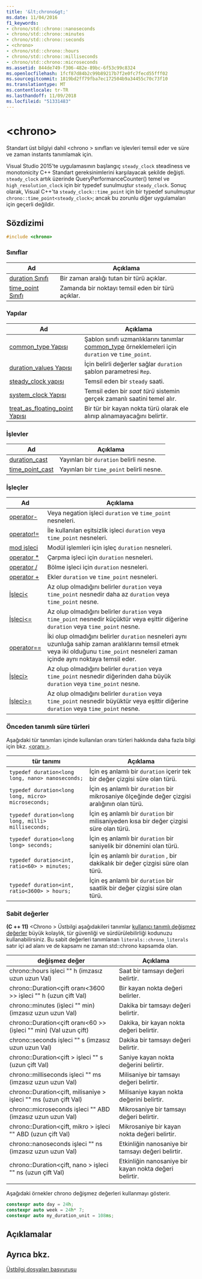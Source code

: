 ```yaml
---
title: '&lt;chrono&gt;'
ms.date: 11/04/2016
f1_keywords:
- chrono/std::chrono::nanoseconds
- chrono/std::chrono::minutes
- chrono/std::chrono::seconds
- <chrono>
- chrono/std::chrono::hours
- chrono/std::chrono::milliseconds
- chrono/std::chrono::microseconds
ms.assetid: 844de749-f306-482e-89bc-6f53c99c8324
ms.openlocfilehash: 1fcf87d84b2c99b89217b7f2e0fc7fecd55fff02
ms.sourcegitcommit: 1819bd2ff79fba7ec172504b9a34455c70c73f10
ms.translationtype: MT
ms.contentlocale: tr-TR
ms.lasthandoff: 11/09/2018
ms.locfileid: "51331483"
---
```

# <a name="ltchronogt"></a>&lt;chrono&gt;

Standart üst bilgiyi dahil \<chrono > sınıfları ve işlevleri temsil eder ve süre ve zaman instants tanımlamak için.

Visual Studio 2015'te uygulamasının başlangıç `steady_clock` steadiness ve monotonicity C++ Standart gereksinimlerini karşılayacak şekilde değişti. `steady_clock` artık üzerinde QueryPerformanceCounter() temel ve `high_resolution_clock` için bir typedef sunulmuştur `steady_clock`. Sonuç olarak, Visual C++'ta `steady_clock::time_point` için bir typedef sunulmuştur `chrono::time_point<steady_clock>`; ancak bu zorunlu diğer uygulamaları için geçerli değildir.

## <a name="syntax"></a>Sözdizimi

```cpp
#include <chrono>
```

### <a name="classes"></a>Sınıflar

|Ad|Açıklama|
|----------|-----------------|
|[duration Sınıfı](../standard-library/duration-class.md)|Bir zaman aralığı tutan bir türü açıklar.|
|[time_point Sınıfı](../standard-library/time-point-class.md)|Zamanda bir noktayı temsil eden bir türü açıklar.|

### <a name="structs"></a>Yapılar

|Ad|Açıklama|
|----------|-----------------|
|[common_type Yapısı](../standard-library/common-type-structure.md)|Şablon sınıfı uzmanlıklarını tanımlar [common_type](../standard-library/common-type-class.md) örneklemeleri için `duration` ve `time_point`.|
|[duration_values Yapısı](../standard-library/duration-values-structure.md)|İçin belirli değerler sağlar `duration` şablon parametresi `Rep`.|
|[steady_clock yapısı](../standard-library/steady-clock-struct.md)|Temsil eden bir `steady` saati.|
|[system_clock Yapısı](../standard-library/system-clock-structure.md)|Temsil eden bir *saat türü* sistemin gerçek zamanlı saatini temel alır.|
|[treat_as_floating_point Yapısı](../standard-library/treat-as-floating-point-structure.md)|Bir tür bir kayan nokta türü olarak ele alınıp alınamayacağını belirtir.|

### <a name="functions"></a>İşlevler

|Ad|Açıklama|
|----------|-----------------|
|[duration_cast](../standard-library/chrono-functions.md#duration_cast)|Yayınları bir `duration` belirli nesne.|
|[time_point_cast](../standard-library/chrono-functions.md#time_point_cast)|Yayınları bir `time_point` belirli nesne.|

### <a name="operators"></a>İşleçler

|Ad|Açıklama|
|----------|-----------------|
|[operator-](../standard-library/chrono-operators.md#operator-)|Veya negation işleci `duration` ve `time_point` nesneleri.|
|[operator!=](../standard-library/chrono-operators.md#op_neq)|İle kullanılan eşitsizlik işleci `duration` veya `time_point` nesneleri.|
|[mod işleci](../standard-library/chrono-operators.md#op_modulo)|Modül işlemleri için işleç `duration` nesneleri.|
|[operator *](../standard-library/chrono-operators.md#op_star)|Çarpma işleci için `duration` nesneleri.|
|[operator /](../standard-library/chrono-operators.md#op_div)|Bölme işleci için `duration` nesneleri.|
|[operator +](../standard-library/chrono-operators.md#op_add)|Ekler `duration` ve `time_point` nesneleri.|
|[İşleci&lt;](../standard-library/chrono-operators.md#op_lt)|Az olup olmadığını belirler `duration` veya `time_point` nesnedir daha az `duration` veya `time_point` nesne.|
|[İşleci&lt;=](../standard-library/chrono-operators.md#op_lt_eq)|Az olup olmadığını belirler `duration` veya `time_point` nesnedir küçüktür veya eşittir diğerine `duration` veya `time_point` nesne.|
|[operator==](../standard-library/chrono-operators.md#op_eq_eq)|İki olup olmadığını belirler `duration` nesneleri aynı uzunluğa sahip zaman aralıklarını temsil etmek veya iki olduğunu `time_point` nesneleri zaman içinde aynı noktaya temsil eder.|
|[İşleci&gt;](../standard-library/chrono-operators.md#op_gt)|Az olup olmadığını belirler `duration` veya `time_point` nesnedir diğerinden daha büyük `duration` veya `time_point` nesne.|
|[İşleci&gt;=](../standard-library/chrono-operators.md#op_gt_eq)|Az olup olmadığını belirler `duration` veya `time_point` nesnedir büyüktür veya eşittir diğerine `duration` veya `time_point` nesne.|

### <a name="predefined-duration-types"></a>Önceden tanımlı süre türleri

Aşağıdaki tür tanımları içinde kullanılan oranı türleri hakkında daha fazla bilgi için bkz. [ \<oranı >](../standard-library/ratio.md).

|tür tanımı|Açıklama|
|-------------|-----------------|
|`typedef duration<long long, nano> nanoseconds;`|İçin eş anlamlı bir `duration` içerir tek bir değer çizgisi süre olan türü.|
|`typedef duration<long long, micro> microseconds;`|İçin eş anlamlı bir `duration` bir mikrosaniye ölçeğinde değer çizgisi aralığının olan türü.|
|`typedef duration<long long, milli> milliseconds;`|İçin eş anlamlı bir `duration` bir milisaniyeden kısa bir değer çizgisi süre olan türü.|
|`typedef duration<long long> seconds;`|İçin eş anlamlı bir `duration` bir saniyelik bir dönemini olan türü.|
|`typedef duration<int, ratio<60> > minutes;`|İçin eş anlamlı bir `duration` , bir dakikalık bir değer çizgisi süre olan türü.|
|`typedef duration<int, ratio<3600> > hours;`|İçin eş anlamlı bir `duration` bir saatlik bir değer çizgisi süre olan türü.|

### <a name="literals"></a>Sabit değerler

**(C ++ 11)**  \<Chrono > Üstbilgi aşağıdakileri tanımlar [kullanıcı tanımlı değişmez değerler](../cpp/user-defined-literals-cpp.md) büyük kolaylık, tür güvenliği ve sürdürülebilirliği kodunuzu kullanabilirsiniz. Bu sabit değerleri tanımlanan `literals::chrono_literals` satır içi ad alanı ve de kapsamı ne zaman std::chrono kapsamda olan.

|değişmez değer|Açıklama|
|-------------|-----------------|
|chrono::hours işleci "" h (imzasız uzun uzun Val)|Saat bir tamsayı değeri belirtir.|
|chrono::Duration\<çift oranı\<3600 >> işleci "" h (uzun çift Val)|Bir kayan nokta değeri belirler.|
|chrono::minutes (işleci "" min) (imzasız uzun uzun Val)|Dakika bir tamsayı değeri belirtir.|
|chrono::Duration\<çift oranı\<60 >> (işleci "" min) (Val uzun çift)|Dakika, bir kayan nokta değeri belirtir.|
|chrono::seconds işleci "" s (imzasız uzun uzun Val)|Dakika bir tamsayı değeri belirtir.|
|chrono::Duration\<çift > işleci "" s (uzun çift Val)|Saniye kayan nokta değerini belirtir.|
|chrono::milliseconds işleci "" ms (imzasız uzun uzun Val)|Milisaniye bir tamsayı değeri belirtir.|
|chrono::Duration\<çift, milisaniye > işleci "" ms (uzun çift Val)|Milisaniye kayan nokta değerini belirtir.|
|chrono::microseconds işleci "" ABD (imzasız uzun uzun Val)|Mikrosaniye bir tamsayı değeri belirtir.|
|chrono::Duration\<çift, mikro > işleci "" ABD (uzun çift Val)|Mikrosaniye bir kayan nokta değeri belirtir.|
|chrono::nanoseconds işleci "" ns (imzasız uzun uzun Val)|Etkinliğin nanosaniye bir tamsayı değeri belirtir.|
|chrono::Duration\<çift, nano > işleci "" ns (uzun çift Val)|Etkinliğin nanosaniye bir kayan nokta değeri belirtir.|
|||

Aşağıdaki örnekler chrono değişmez değerleri kullanmayı gösterir.

```cpp
constexpr auto day = 24h;
constexpr auto week = 24h* 7;
constexpr auto my_duration_unit = 108ms;
```

## <a name="remarks"></a>Açıklamalar

## <a name="see-also"></a>Ayrıca bkz.

[Üstbilgi dosyaları başvurusu](../standard-library/cpp-standard-library-header-files.md)<br/>
